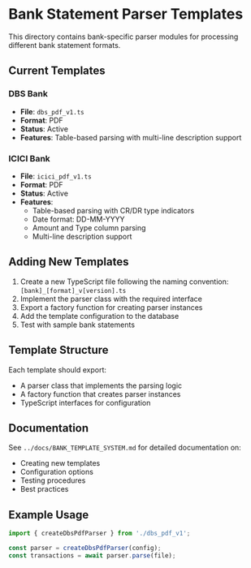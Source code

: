 # Bank Statement Parser Templates

This directory contains bank-specific parser modules for processing different bank statement formats.

## Current Templates

### DBS Bank
- **File**: `dbs_pdf_v1.ts`
- **Format**: PDF
- **Status**: Active
- **Features**: Table-based parsing with multi-line description support

### ICICI Bank
- **File**: `icici_pdf_v1.ts`
- **Format**: PDF
- **Status**: Active
- **Features**: 
  - Table-based parsing with CR/DR type indicators
  - Date format: DD-MM-YYYY
  - Amount and Type column parsing
  - Multi-line description support

## Adding New Templates

1. Create a new TypeScript file following the naming convention: `[bank]_[format]_v[version].ts`
2. Implement the parser class with the required interface
3. Export a factory function for creating parser instances
4. Add the template configuration to the database
5. Test with sample bank statements

## Template Structure

Each template should export:
- A parser class that implements the parsing logic
- A factory function that creates parser instances
- TypeScript interfaces for configuration

## Documentation

See `../docs/BANK_TEMPLATE_SYSTEM.md` for detailed documentation on:
- Creating new templates
- Configuration options
- Testing procedures
- Best practices

## Example Usage

```typescript
import { createDbsPdfParser } from './dbs_pdf_v1';

const parser = createDbsPdfParser(config);
const transactions = await parser.parse(file);
```
